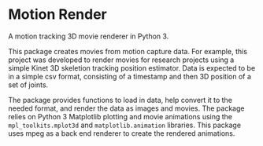# Motion Render

A motion tracking 3D movie renderer in Python 3.

This package creates movies from motion capture data.  For example, this project
was developed to render movies for research projects using a simple
Kinet 3D skeletion tracking position estimator.  Data is expected to be
in a simple csv format, consisting of a timestamp and then 3D position of
a set of joints. 

The package provides functions to load in data, help convert it to
the needed format, and render the data as images and movies.  The
package relies on Python 3 Matplotlib plotting and movie animations
using the `mpl_toolkits.mplot3d` and `matplotlib.animation`
libraries.  This package uses mpeg as a back end renderer to create
the rendered animations.
